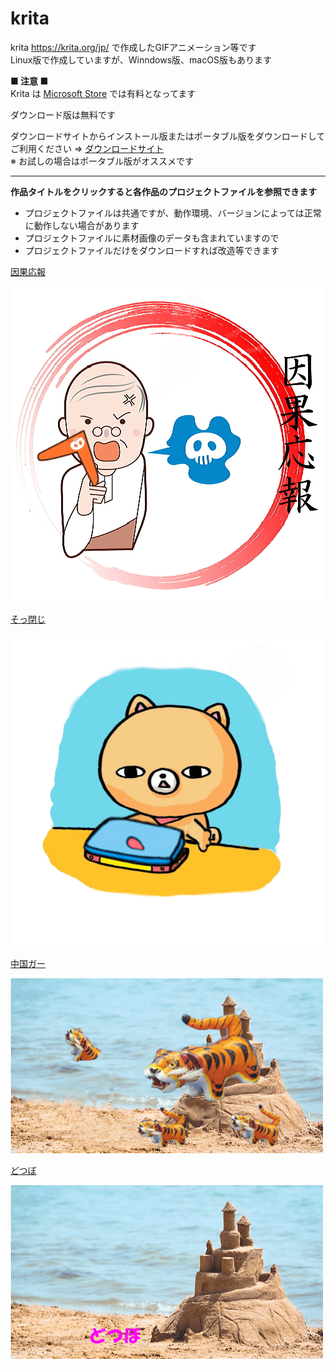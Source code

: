 # krita

krita https://krita.org/jp/ で作成したGIFアニメーション等です  
Linux版で作成していますが、Winndows版、macOS版もあります

**■ 注意 ■**  
Krita は [Microsoft Store](https://apps.microsoft.com/store/apps) では有料となってます

ダウンロード版は無料です

ダウンロードサイトからインストール版またはポータブル版をダウンロードしてご利用ください ⇒ [ダウンロードサイト](https://krita.org/jp/download-jp/krita-desktop-jp/)  
※ お試しの場合はポータブル版がオススメです

<hr />

**作品タイトルをクリックすると各作品のプロジェクトファイルを参照できます**

- プロジェクトファイルは共通ですが、動作環境、バージョンによっては正常に動作しない場合があります  
- プロジェクトファイルに素材画像のデータも含まれていますので  
- プロジェクトファイルだけをダウンロードすれば改造等できます  

[因果応報](ingaouhou/)

![因果応報](ingaouhou/ingaouhou.gif)  

[そっ閉じ](sottoji/)

![そっ閉じ](sottoji/sottoji.gif)

[中国ガー](ga/)

![中国ガー](ga/ga.gif)

[どつぼ](dotsubo/)

![どつぼ](dotsubo/dotsubo.gif)
